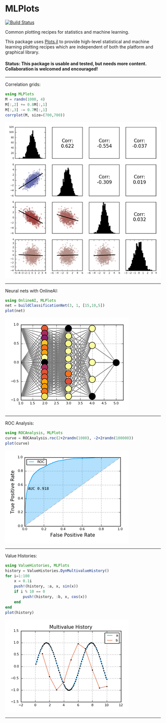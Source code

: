 # MLPlots

[![Build Status](https://travis-ci.org/JuliaML/MLPlots.jl.svg?branch=master)](https://travis-ci.org/JuliaML/MLPlots.jl)

Common plotting recipes for statistics and machine learning.

This package uses [Plots.jl](https://github.com/tbreloff/Plots.jl) to provide high-level statistical and machine learning plotting
recipes which are independent of both the platform and graphical library.

#### Status: This package is usable and tested, but needs more content.  Collaboration is welcomed and encouraged!

---

Correlation grids:

```julia
using MLPlots
M = randn(1000, 4)
M[:,2] += 0.8M[:,1]
M[:,3] -= 0.7M[:,1]
corrplot(M, size=(700,700))
```

![corrplot](test/refimg/corrplot.png)

---

Neural nets with OnlineAI:

```julia
using OnlineAI, MLPlots
net = buildClassificationNet(3, 1, [15,10,5])
plot(net)
```

![onlineai1](test/refimg/onlineai1.png)

---

ROC Analysis:

```julia
using ROCAnalysis, MLPlots
curve = ROCAnalysis.roc(2+2randn(1000), -2+2randn(100000))
plot(curve)
```

![rocanalysis](test/refimg/rocanalysis.png)

---

Value Histories:

```julia
using ValueHistories, MLPlots
history = ValueHistories.DynMultivalueHistory()
for i=1:100
    x = 0.1i
    push!(history, :a, x, sin(x))
    if i % 10 == 0
        push!(history, :b, x, cos(x))
    end
end
plot(history)
```

![valuehistories](test/refimg/valuehistories.png)

---

